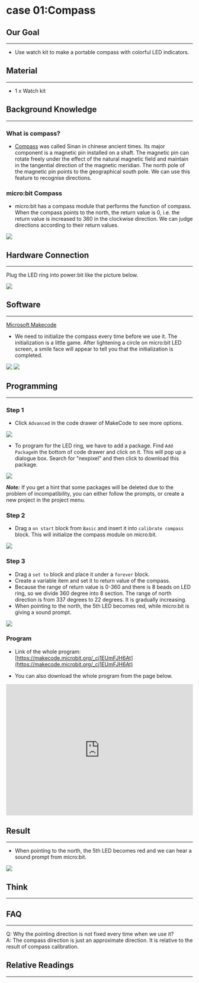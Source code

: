# case 01:Compass

## Our Goal  
---
- Use watch kit to make a portable compass with colorful LED indicators.


## Material  
---
- 1 x Watch kit


## Background Knowledge  
---

### What is compass?   

- [Compass](https://en.wikipedia.org/wiki/Compass) was called Sinan in chinese ancient times. Its major component is a magnetic pin installed on a shaft. The magnetic pin can rotate freely under the effect of the natural magnetic field and maintain in the tangential direction of the magnetic meridian. The north pole of the magnetic pin points to the geographical south pole. We can use this feature to recognise directions.

### micro:bit Compass  

- micro:bit has a compass module that performs the function of compass. When the compass points to the north, the return value is 0, i.e. the return value is increased to 360 in the clockwise direction. We can judge directions according to their return values.

![](./images/2UMV4MA.png)


## Hardware Connection  
---
Plug the LED ring into power:bit like the picture below.

![](./images/xLUYTkT.jpg)


## Software  
---
[Microsoft Makecode](https://makecode.microbit.org/#)

- We need to initialize the compass every time before we use it. The initialization is a little game. After lightening a circle on micro:bit LED screen, a smile face will appear to tell you that the initialization is completed.

![](./images/V4wZAP1.png) ![](./images/EW3J71r.png)


## Programming   
---  
### Step 1  
- Click `Advanced` in the code drawer of MakeCode to see more options.  

![](./images/LjMR5IU.png)

- To program for the LED ring, we have to add a package. Find `Add Package`in the bottom of code drawer and click on it. This will pop up a dialogue box. Search for "nexpixel" and then click to download this package.

![](./images/0u6UbMV.png)

***Note:*** If you get a hint that some packages will be deleted due to the problem of incompatibility, you can either follow the prompts, or create a new project in the project menu. 

### Step 2  
- Drag a `on start` block from `Basic` and insert it into `calibrate compass` block. This will initialize the compass module on micro:bit.

![](./images/3dkZNmi.png)  

### Step 3  
- Drag a `set to` block and place it under a `forever` block.
- Create a variable item and set it to return value of the compass.
- Because the range of return value is 0-360 and there is 8 beads on LED ring, so we divide 360 degree into 8 section. The range of north direction is from 337 degrees to 22 degrees. It is gradually increasing.
- When pointing to the north, the 5th LED becomes red, while micro:bit is giving a sound prompt. 

![](./images/p2jYTw8.png)

### Program  

- Link of the whole program: [https://makecode.microbit.org/_cj1EUmFJH6At](https://makecode.microbit.org/_cj1EUmFJH6At)

- You can also download the whole program from the page below.  

<div style="position:relative;height:0;padding-bottom:70%;overflow:hidden;"><iframe style="position:absolute;top:0;left:0;width:100%;height:100%;" src="https://makecode.microbit.org/#pub:_cj1EUmFJH6At" frameborder="0" sandbox="allow-popups allow-forms allow-scripts allow-same-origin"></iframe></div>  

## Result  
---
- When pointing to the north, the 5th LED becomes red and we can hear a sound prompt from micro:bit.  

![](./images/mSYW7Kg.gif)  


## Think   
---  


## FAQ  
---  
Q: Why the pointing direction is not fixed every time when we use it?  
A: The compass direction is just an approximate direction. It is relative to the result of compass calibration. 

## Relative Readings   
---

